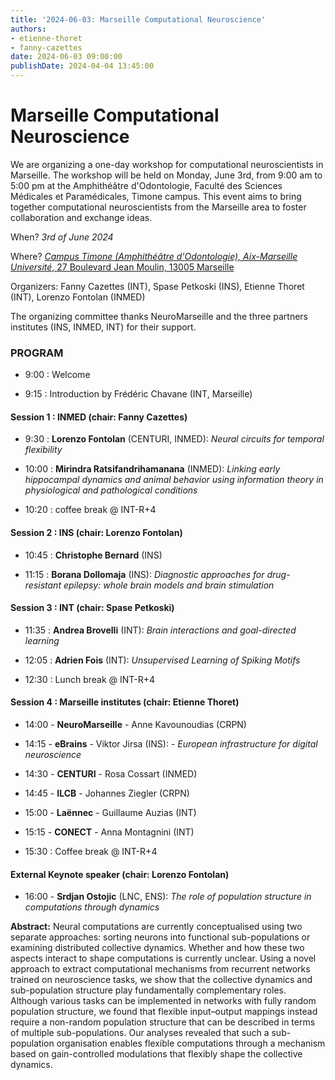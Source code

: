 ```yaml
---
title: '2024-06-03: Marseille Computational Neuroscience'
authors:
- etienne-thoret
- fanny-cazettes
date: 2024-06-03 09:00:00
publishDate: 2024-04-04 13:45:00
---
```


# Marseille Computational Neuroscience

We are organizing a one-day workshop for computational neuroscientists in Marseille. The workshop will be held on Monday, June 3rd, from 9:00 am to 5:00 pm at the Amphithéâtre d'Odontologie, Faculté des Sciences Médicales et Paramédicales, Timone campus. This event aims to bring together computational neuroscientists from the Marseille area to foster collaboration and exchange ideas.

When? *3rd of June 2024*

Where? [*Campus Timone (Amphithéâtre d'Odontologie), Aix-Marseille Université*, 27 Boulevard Jean Moulin, 13005 Marseille](https://maps.app.goo.gl/s7RUwYNq9yMpH3Kf8)

Organizers: Fanny Cazettes (INT), Spase Petkoski (INS), Etienne Thoret (INT), Lorenzo Fontolan (INMED)

The organizing committee thanks NeuroMarseille and the three partners institutes (INS, INMED, INT) for their support.

### PROGRAM

- 9:00 : Welcome

- 9:15 : Introduction by Frédéric Chavane (INT, Marseille)

#### Session 1 : INMED (chair: Fanny Cazettes)

- 9:30 : **Lorenzo Fontolan** (CENTURI, INMED): *Neural circuits for temporal flexibility*

- 10:00 : **Mirindra Ratsifandrihamanana** (INMED): *Linking early hippocampal dynamics and animal behavior using information theory in physiological and pathological conditions*

- 10:20 : coffee break @ INT-R+4

#### Session 2 : INS (chair: Lorenzo Fontolan)

- 10:45 : **Christophe Bernard** (INS)

- 11:15 : **Borana Dollomaja** (INS): *Diagnostic approaches for drug-resistant epilepsy: whole brain models and brain stimulation*

#### Session 3 : INT (chair: Spase Petkoski)

- 11:35 : **Andrea Brovelli** (INT): *Brain interactions and goal-directed learning*

- 12:05 : **Adrien Fois** (INT): *Unsupervised Learning of Spiking Motifs*

- 12:30 : Lunch break @ INT-R+4

#### Session 4 : Marseille institutes (chair: Etienne Thoret)

- 14:00 - **NeuroMarseille** - Anne Kavounoudias (CRPN)

- 14:15 - **eBrains** - Viktor Jirsa (INS): - *European infrastructure for digital neuroscience*

- 14:30 - **CENTURI** - Rosa Cossart (INMED)

- 14:45 - **ILCB** - Johannes Ziegler (CRPN)

- 15:00 - **Laënnec** - Guillaume Auzias (INT)

- 15:15 - **CONECT** - Anna Montagnini (INT)

- 15:30 : Coffee break @ INT-R+4


#### External Keynote speaker (chair: Lorenzo Fontolan)

- 16:00 - **Srdjan Ostojic** (LNC, ENS): *The role of population structure in computations through dynamics*

**Abstract:** Neural computations are currently conceptualised using two separate approaches: sorting neurons into functional sub-populations or examining distributed collective dynamics. Whether and how these two aspects interact to shape computations is currently unclear. Using a novel approach to extract computational mechanisms from recurrent networks trained on neuroscience tasks,  we show that the collective dynamics and sub-population structure play fundamentally complementary roles. Although various tasks can be implemented in networks with fully random population structure, we found that flexible input–output mappings instead require a non-random population structure that can be described in terms of multiple sub-populations. Our analyses revealed that such a sub-population organisation enables flexible computations through a mechanism based on gain-controlled modulations that flexibly shape the collective dynamics.



